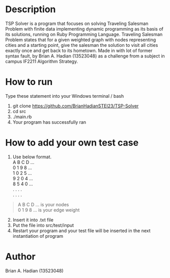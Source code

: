 # Description
TSP Solver is a program that focuses on solving Traveling Salesman Problem with finite data
implementing dynamic programming as its basis of its solutions, running on Ruby Programming Language. Traveling Salesman Problem
states that for a given weighted graph with nodes representing cities and a starting point, give the salesman
the solution to visit all cities exactly once and get back to its hometown. Made in with lot of former syntax fault,
by Brian A. Hadian (13523048) as a challenge from a subject in campus IF2211 Algorithm Strategy. 

# How to run
Type these statement into your Windows terminal / bash
1. git clone https://github.com/BrianHadianSTEI23/TSP-Solver
2. cd src
3. ./main.rb
4. Your program has successfully ran

# How to add your own test case
1. Use below format.  
A B C D ...  
0 1 9 8 ...  
1 0 2 5 ...  
9 2 0 4 ...  
8 5 4 0 ...  
. . . .  
. . . .  
> A B C D ... is your nodes  
> 0 1 9 8 ... is your edge weight
2. Insert it into .txt file
3. Put the file into src/test/input
4. Restart your program and your test file will be inserted in the next instantiation of program  

# Author
Brian A. Hadian (13523048)